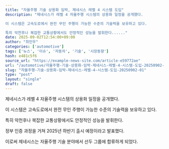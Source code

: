 ```yaml
---
title: "자율주행 기술 상용화 임박, 제네시스 레벨 4 시스템 도입"
description: "제네시스가 레벨 4 자율주행 시스템의 상용화 일정을 공개했다.

이 시스템은 고속도로에서 완전 무인 주행이 가능한 수준의 기술력을 보유하고 있다.

특히 악천후나 복잡한 교통상황에서도 안정적인 성능을 발휘한다......"
date: 2025-09-02T12:54:00+09:00
author: "최민우"
categories: ['automotive']
tags: ['뉴스', '이슈', '자동차', '기술', '시장동향']
hash: e481c5f6
source_url: "https://example-news-site.com/article-e59772ae"
url: "/automotive/자율주행-기술-상용화-임박-제네시스-레벨-4-시스템-도입-20250902-01/"
slug: "자율주행-기술-상용화-임박-제네시스-레벨-4-시스템-도입-20250902-01"
type: "post"
layout: "single"
draft: false
---
```


제네시스가 레벨 4 자율주행 시스템의 상용화 일정을 공개했다.

이 시스템은 고속도로에서 완전 무인 주행이 가능한 수준의 기술력을 보유하고 있다.

특히 악천후나 복잡한 교통상황에서도 안정적인 성능을 발휘한다.

정부 인증 과정을 거쳐 2025년 하반기 출시 예정이라고 발표했다.

이로써 제네시스는 자율주행 기술 분야에서 선두 그룹에 합류하게 되었다.